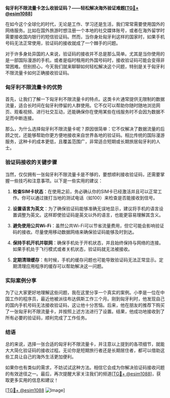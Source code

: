 **匈牙利不限流量卡怎么收验证码？——轻松解决海外验证难题[[TG💪+ @esim1088](https://t.me/s/esim1088)]**

在如今这个全球化的时代，无论是工作、学习还是生活，我们常常需要使用国外的网络服务。比如在国外旅游时想注册一个本地的社交媒体账号，或者在海外留学时需要接收国内银行的短信验证码。然而，当你身处匈牙利这样的国家时，如果手机号码无法正常使用，验证码的接收就成了一个棘手的问题。

对于许多身处异国的人来说，验证码的接收并不总是那么简单。尤其是当你使用的是一部国际漫游的手机，或者是临时租用的外国号码时，接收验证码可能会变得非常困难。但别担心，今天我们就来聊聊如何轻松解决这个问题，特别是关于匈牙利不限流量卡如何正确接收验证码。

### 匈牙利不限流量卡的优势

首先，让我们了解一下匈牙利不限流量卡的特点。这类卡片通常提供无限制的数据流量，适合长时间在匈牙利停留的人群使用。它不仅可以帮助你随时随地浏览网页、观看视频、进行社交互动，还能确保你在使用某些在线服务时不会因为数据不足而中断连接。

那么，为什么选择匈牙利不限流量卡呢？原因很简单：它不仅解决了数据流量的后顾之忧，还能够帮助你更方便地接收来自世界各地的验证码。相比传统的国际漫游服务，这种卡的成本更低，且覆盖范围广，非常适合短期或长期旅居匈牙利的人士。

### 验证码接收的关键步骤

当然，仅仅拥有一张匈牙利不限流量卡是不够的，要想顺利接收验证码，还需要掌握一些技巧和注意事项。以下是一些实用的建议：

1. **检查SIM卡状态**：在使用之前，务必确认你的SIM卡已经激活并且可以正常工作。你可以通过拨打当地的测试电话（如100）来检查是否能接收到信号。

2. **设置语言为英文**：为了确保验证码能够准确无误地显示，建议将手机的语言设置调整为英文。这样即使验证码是英文以外的语言，也能更容易理解其含义。

3. **避免使用公共Wi-Fi**：虽然公共Wi-Fi可以节省流量费用，但它可能会影响验证码的接收。尽量使用移动数据网络来确保验证码能够及时到达。

4. **保持手机开机并联网**：确保手机处于开机状态，并且始终保持与网络的连接。如果手机处于飞行模式或者关机状态，验证码就无法被接收。

5. **定期清理缓存**：有时候，手机的缓存问题也可能导致验证码无法正常显示。定期清理应用程序的缓存可以帮助解决这一问题。

### 实际案例分享

为了让大家更好地理解这些问题，我在这里分享一个真实的案例。小李是一位在中国工作的程序员，最近他被派往布达佩斯工作三个月。刚到匈牙利时，他发现自己的国内手机号码无法接收验证码，这让他十分苦恼。后来，他在朋友的推荐下购买了一张匈牙利不限流量卡，并按照上述方法进行了设置。结果，他成功地接收到了所有必要的验证码，顺利完成了工作任务。

### 结语

总的来说，选择一张合适的匈牙利不限流量卡，并注意以上提到的各项细节，就能大大简化验证码的接收过程。无论你是短期旅行者还是长期居住者，都可以借助这些工具让自己的海外生活更加便利。

如果你也有类似的需求，不妨试试这种方法。相信它会成为你解决验证码接收问题的有效途径之一。最后，再次提醒大家关注我们的频道[[TG💪+ @esim1088](https://t.me/s/esim1088)]，获取更多实用的信息和建议！

[[TG💪+ @esim1088](https://t.me/s/esim1088) ![Image](https://i.postimg.cc/4NQfJmqS/Snipaste-2025-05-13-00-14-12.png)]